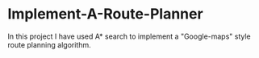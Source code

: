 # Implement-A-Route-Planner
In this project I have used A* search to implement a "Google-maps" style route planning algorithm.
